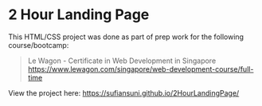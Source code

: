 # 2 Hour Landing Page

This HTML/CSS project was done as part of prep work for the following course/bootcamp:

> Le Wagon - Certificate in Web Development in Singapore \
> https://www.lewagon.com/singapore/web-development-course/full-time

View the project here: https://sufiansuni.github.io/2HourLandingPage/